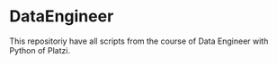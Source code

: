 # DataEngineer
This repositoriy have all scripts from the course of Data Engineer with Python of Platzi.
